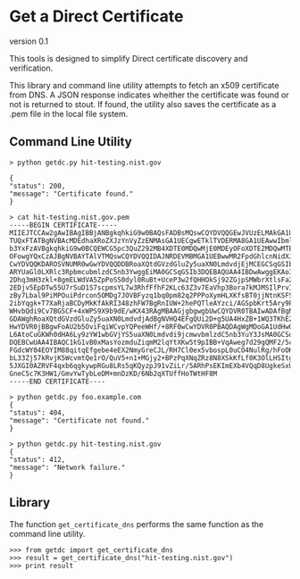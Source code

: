 Get a Direct Certificate
========================

version 0.1

This tools is designed to simplify Direct certificate 
discovery and verification.

This library and command line utility attempts to fetch an x509 
certificate from DNS.  A JSON response indicates wheither the 
certificate was found or not is returned to stout. If found, the 
utility also saves the certificate as a .pem file in the local file system.

Command Line Utility
--------------------

    > python getdc.py hit-testing.nist.gov
    
    {
    "status": 200, 
    "message": "Certificate found."
    }

    > cat hit-testing.nist.gov.pem
    -----BEGIN CERTIFICATE-----
    MIIEJTCCAw2gAwIBAgIBBjANBgkqhkiG9w0BAQsFADBsMQswCQYDVQQGEwJVUzELMAkGA1UECAwC
    TUQxFTATBgNVBAcMDEdhaXRoZXJzYnVyZzENMAsGA1UECgwETklTVDERMA8GA1UEAwwIbmlzdC5n
    b3YxFzAVBgkqhkiG9w0BCQEWCG5pc3QuZ292MB4XDTE0MDQwMjE0MDEyOFoXDTE2MDQwMTE0MDEy
    OFowgYQxCzAJBgNVBAYTAlVTMQswCQYDVQQIDAJNRDEVMBMGA1UEBwwMR2FpdGhlcnNidXJnMQ0w
    CwYDVQQKDAROSVNUMR0wGwYDVQQDDBRoaXQtdGVzdGluZy5uaXN0LmdvdjEjMCEGCSqGSIb3DQEJ
    ARYUaGl0LXRlc3RpbmcubmlzdC5nb3YwggEiMA0GCSqGSIb3DQEBAQUAA4IBDwAwggEKAoIBAQDQ
    2Dhq3mH3zkl+8gmELWdVA5ZpPoSS0dyl0RuBt+UceP3w2fQHHOkSj92ZGjpSMWbrXtlsFa2daVGZ
    2EDjv5EpDTw55U7rSuD1S7scpmsYL7w3RhfFfhF2KLc63Z3v7EaVhp3Bora7kMJMSIlPrvIuQFTA
    zBy7Lbal9PiMPOuiPdrcon5OMDg7JOVBFyzq1bq0pm82q2PPPoXymHLXKfsBT0jjNtnKSFSJe12n
    2ibYqgk+T7XaRjaBCDyMkKfAkRI348zhFW7BgRnIUW+2hePQTleAYzci/AGSpbKrt5Ary9PDYCBC
    WHvbQdi9Cv7BGSCF+4xWPS9X9b9dE/wKX43RAgMBAAGjgbgwgbUwCQYDVR0TBAIwADAfBgNVHREE
    GDAWghRoaXQtdGVzdGluZy5uaXN0LmdvdjAdBgNVHQ4EFgQUi2D+g5UA4HxZB+1WQ3TKhE26cEUw
    HwYDVR0jBBgwFoAU2b5OviFqiWCvpYQPeeWHf/+8RF0wCwYDVR0PBAQDAgWgMDoGA1UdHwQzMDEw
    L6AtoCuGKWh0dHA6Ly9zYW1wbGVjYS5uaXN0Lmdvdi9jcmwvbmlzdC5nb3YuY3JsMA0GCSqGSIb3
    DQEBCwUAA4IBAQC1kG1vB0xMasYozmduZiqmM2lqYtXKw5t9pIBB+VqAweg7d29gQMF2/5c6ZKRZ
    FGdcWY04EOYIM88qitqEfgebe4eEX2NmyGreCJL/RH7Cl0ex5vbospL0uCO4NulRg/hFoOKOEkFD
    bL33Zj57kRvjK5WcvmtQe1rO/QuV5+n1+MGjy2+BPzPqXNqZRz8N8XSkKfLf0K3OlLHSItgCrvWo
    5JXGI0AZRVF4qxb6qgkywpRGu8LRs5qKQyzpJ91vZiLr/5ARhPsEKImEXb4VQqD8UgkeSxUHnyQV
    GneC5c7K3HW1/GmvYwTybLeDM+mnDzKD/6Nb2qXTUffHoTWtHF8M
    -----END CERTIFICATE---- 

    > python getdc.py foo.example.com
    {
    "status": 404,
    "message": "Certificate not found."
    }

    > python getdc.py hit-testing.nist.gov
    {
    "status": 412,
    "message": "Network failure."
    }

Library
-------

The function `get_certificate_dns` performs the same function as the
command line utility.

    >>> from getdc import get_certificate_dns
    >>> result = get_certificate_dns("hit-testing.nist.gov")
    >>> print result
